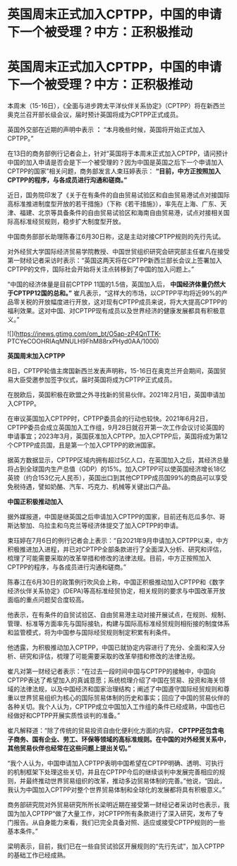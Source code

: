 # 英国周末正式加入CPTPP，中国的申请下一个被受理？中方：正积极推动

# 英国周末正式加入CPTPP，中国的申请下一个被受理？中方：正积极推动

本周末（15-16日），《全面与进步跨太平洋伙伴关系协定》（CPTPP）将在新西兰奥克兰召开部长级会议，届时预计英国将成为CPTPP正式成员。

英国外交部在近期的声明中表示 **：** “本月晚些时候，英国将开始正式加入CPTPP。”

在13日的商务部例行记者会上，针对“英国将于本周末正式加入CPTPP，请问预计中国的加入申请是否会是下一个被受理的？因为中国是英国之后下一个申请加入CPTPP的国家”相关问题，商务部发言人束珏婷表示：
**“目前，中方正按照加入CPTPP的程序，与各成员进行沟通和磋商。”**

近日，国务院印发了《关于在有条件的自由贸易试验区和自由贸易港试点对接国际高标准推进制度型开放的若干措施》（下称《若干措施》），率先在上海、广东、天津、福建、北京等具备条件的自由贸易试验区和海南自由贸易港，试点对接相关国际高标准经贸规则，稳步扩大制度型开放。

中国商务部部长助理陈春江6月30日称，这是主动对接CPTPP规则的先行先试。

对外经贸大学国际经济贸易学院教授、中国世贸组织研究会研究部主任崔凡在接受第一财经记者采访时表示：“英国这两天将在CPTPP新西兰部长会议上签署加入CPTPP的文件，国际社会开始将关注点转移到了中国的加入问题上。”

“中国的经济体量是目前CPTPP 11国的1.5倍，英国加入后， **中国经济体量仍然大于CPTPP12国的总和。”**
崔凡表示，“这样大的市场，以CPTPP平均将近99%的产品零关税的开放幅度进行开放，这对现有CPTPP成员来说，将大大提高CPTPP的福利效果。这对中国、对CPTPP现有成员以及世界经济的健康发展都具有积极意义。”

![](https://inews.gtimg.com/om_bt/O5ap-zP4QnTTK-
PTCYeCOOHRIAqMNULH9FhM88rxPHyd0AA/1000)

**英国周末加入CPTPP**

8日，CPTPP轮值主席国新西兰发表声明称，15-16日在奥克兰开会期间，英国贸易大臣受邀参加签字仪式，届时英国将成为CPTPP正式成员。

在脱欧后，英国积极在欧盟之外寻找新的贸易伙伴。2021年2月1日，英国申请加入CPTPP。

在审议英国加入CPTPP时，CPTPP委员会的行动也较快。2021年6月2日，CPTPP委员会成立英国加入工作组，9月28日就召开第一次工作会议讨论英国的申请事宜；2023年3月，英国获准加入CPTPP。加入CPTPP后，英国将成为第12个CPTPP成员国，且是第一个加入CPTPP的欧洲国家。

据英方数据显示，CPTPP区域内拥有超过5亿人口，在英国加入之后，其经济总量将占到全球国内生产总值（GDP）的15%。加入CPTPP可以使英国经济增长18亿英镑（约合153亿元人民币），英国出口到其他CPTPP成员国99%的商品可以享受免税待遇，譬如奶酪、汽车、巧克力、机械等关键出口产品。

**中国正积极推动加入**

据外媒报道，中国是继英国之后申请加入CPTPP的国家，目前还有厄瓜多尔、哥斯达黎加、乌拉圭和乌克兰等经济体提交了加入CPTPP的申请。

束珏婷在7月6日的例行记者会上表示：“自2021年9月申请加入CPTPP以来，中方积极推进加入进程，并已对CPTPP全部条款进行了全面深入分析、研究和评估，梳理了可能需要采取的改革举措和修改的法律法规。目前，中方正按照加入CPTPP的程序，与各成员进行沟通和磋商。”

陈春江在6月30日的政策例行吹风会上称，中国正积极推动加入CPTPP和《数字经济伙伴关系协定》(DEPA)等高标准经贸协定，相关规则的要求与中国改革开放面临的重点问题契合度较高。

他表示，在有条件的自贸试验区、自由贸易港主动对接开展试点，在规则、规制、管理、标准等方面率先与国际接轨，构建与国际高标准经贸规则相衔接的制度体系和监管模式，将为中国参与国际经贸规则制定积累有利条件。

他透露，为积极推动加入CPTPP，中国已就协定内容进行了充分、全面和深入分析、研究和评估，梳理了可能需要采取的改革举措和修改的法律法规。

崔凡对第一财经记者表示：“在过去一段时间中国与CPTPP的接触中，中国向CPTPP表达了希望加入的真诚意愿；系统梳理介绍了中国在贸易、投资和海关领域的法律法规，以及中国经济和国家治理结构；阐述了中国遵守国际经贸规则和尊重以世界贸易组织为核心的国际贸易体制的历史和事实；回应了中国的贸易伙伴的各种关切。我个人认为，CPTPP成立中国加入工作组的条件已经成熟，中国也已经做好和CPTPP开展实质性谈判的准备。”

崔凡解释道：“除了传统的贸易投资自由化便利化方面的内容，
**CPTPP还包含电子商务、国有企业、劳工、环保等领域的高标准规则。在中国的对外经贸关系中，其他贸易伙伴也经常在这些问题上提出关切。”**

“我个人认为，中国申请加入CPTPP表明中国希望在CPTPP明确、透明、可执行的机制框架下处理这些关切，并且在CPTPP今后的继续谈判中发展完善相应的规则，并最终推动世界贸易组织的改革，推动多边贸易体制的完善。”他说，“因此，我认为中国加入CPTPP对整个世界贸易体制和全球化的发展都将具有积极意义。”

商务部研究院对外贸易研究所所长梁明近期在接受第一财经记者采访时也表示，我国为加入CPTPP“做了大量工作，对CPTPP所有条款进行了深入研究，发布了专门报告。从自身能力来看，我们已完全具备对照、适应或接受CPTPP规则的一些基本条件。”

梁明表示，目前，我们已在一些自贸试验区开展规则的“先行先试”，加入CPTPP的基础工作已经成熟。

